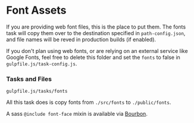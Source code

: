 # Font Assets

If you are providing web font files, this is the place to put them. The fonts task will copy them over to the destination specified in `path-config.json`, and file names will be reved in production builds (if enabled).

If you don't plan using web fonts, or are relying on an external service like Google Fonts, feel free to delete this folder and set the `fonts` to false in `gulpfile.js/task-config.js`.

### Tasks and Files
```
gulpfile.js/tasks/fonts
```
All this task does is copy fonts from `./src/fonts` to `./public/fonts`.

A sass `@include font-face` mixin is available via [Bourbon](http://bourbon.io/docs/#font-face).

